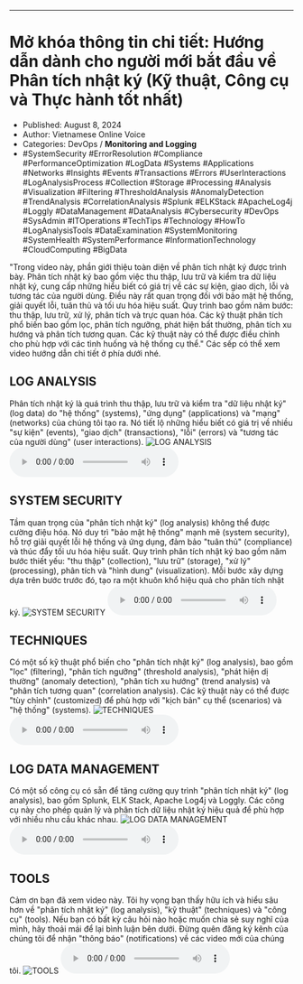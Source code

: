 
---

# Mở khóa thông tin chi tiết: Hướng dẫn dành cho người mới bắt đầu về Phân tích nhật ký (Kỹ thuật, Công cụ và Thực hành tốt nhất)

- Published: August 8, 2024
- Author: Vietnamese Online Voice
- Categories: DevOps / **Monitoring and Logging**
- #SystemSecurity #ErrorResolution #Compliance #PerformanceOptimization #LogData #Systems #Applications #Networks #Insights #Events #Transactions #Errors #UserInteractions #LogAnalysisProcess #Collection #Storage #Processing #Analysis #Visualization #Filtering #ThresholdAnalysis #AnomalyDetection #TrendAnalysis #CorrelationAnalysis #Splunk #ELKStack #ApacheLog4j #Loggly #DataManagement #DataAnalysis #Cybersecurity #DevOps #SysAdmin #ITOperations #TechTips #Technology #HowTo #LogAnalysisTools #DataExamination #SystemMonitoring #SystemHealth #SystemPerformance #InformationTechnology #CloudComputing #BigData

"Trong video này, phần giới thiệu toàn diện về phân tích nhật ký được trình bày. Phân tích nhật ký bao gồm việc thu thập, lưu trữ và kiểm tra dữ liệu nhật ký, cung cấp những hiểu biết có giá trị về các sự kiện, giao dịch, lỗi và tương tác của người dùng. Điều này rất quan trọng đối với bảo mật hệ thống, giải quyết lỗi, tuân thủ và tối ưu hóa hiệu suất. Quy trình bao gồm năm bước: thu thập, lưu trữ, xử lý, phân tích và trực quan hóa. Các kỹ thuật phân tích phổ biến bao gồm lọc, phân tích ngưỡng, phát hiện bất thường, phân tích xu hướng và phân tích tương quan. Các kỹ thuật này có thể được điều chỉnh cho phù hợp với các tình huống và hệ thống cụ thể." Các sếp có thể xem video hướng dẫn chi tiết ở phía dưới nhé.


## LOG ANALYSIS

Phân tích nhật ký là quá trình thu thập, lưu trữ và kiểm tra "dữ liệu nhật ký" (log data) do "hệ thống" (systems), "ứng dụng" (applications) và "mạng" (networks) của chúng tôi tạo ra. Nó tiết lộ những hiểu biết có giá trị về nhiều "sự kiện" (events), "giao dịch" (transactions), "lỗi" (errors) và "tương tác của người dùng" (user interactions).
![LOG ANALYSIS](https://http-archiver-apis-production-80.schnworks.com/storage/images/transitions/2024-08-08/transition--2006110905-Montserrat-Bold-7B1FA2.jpg)
<audio controls>
    <source src="https://http-archiver-apis-production-80.schnworks.com/storage/storage/audio/file-42347088887.mp3" type="audio/mpeg">
</audio>



## SYSTEM SECURITY

Tầm quan trọng của "phân tích nhật ký" (log analysis) không thể được cường điệu hóa. Nó duy trì "bảo mật hệ thống" mạnh mẽ (system security), hỗ trợ giải quyết lỗi hệ thống và ứng dụng, đảm bảo "tuân thủ" (compliance) và thúc đẩy tối ưu hóa hiệu suất. Quy trình phân tích nhật ký bao gồm năm bước thiết yếu: "thu thập" (collection), "lưu trữ" (storage), "xử lý" (processing), phân tích và "hình dung" (visualization). Mỗi bước xây dựng dựa trên bước trước đó, tạo ra một khuôn khổ hiệu quả cho phân tích nhật ký.
![SYSTEM SECURITY](https://http-archiver-apis-production-80.schnworks.com/storage/images/transitions/2024-08-08/transition-33617444773-Montserrat-ExtraBold-283593.jpg)
<audio controls>
    <source src="https://http-archiver-apis-production-80.schnworks.com/storage/storage/audio/file-7101578138.mp3" type="audio/mpeg">
</audio>



## TECHNIQUES

Có một số kỹ thuật phổ biến cho "phân tích nhật ký" (log analysis), bao gồm "lọc" (filtering), "phân tích ngưỡng" (threshold analysis), "phát hiện dị thường" (anomaly detection), "phân tích xu hướng" (trend analysis) và "phân tích tương quan" (correlation analysis). Các kỹ thuật này có thể được "tùy chỉnh" (customized) để phù hợp với "kịch bản" cụ thể (scenarios) và "hệ thống" (systems).
![TECHNIQUES](https://http-archiver-apis-production-80.schnworks.com/storage/images/transitions/2024-08-08/transition-9009511117-Montserrat-ExtraBold-880E4F.jpg)
<audio controls>
    <source src="https://http-archiver-apis-production-80.schnworks.com/storage/storage/audio/file-11014453749.mp3" type="audio/mpeg">
</audio>



## LOG DATA MANAGEMENT

Có một số công cụ có sẵn để tăng cường quy trình "phân tích nhật ký" (log analysis), bao gồm Splunk, ELK Stack, Apache Log4j và Loggly. Các công cụ này cho phép quản lý và phân tích dữ liệu nhật ký hiệu quả để phù hợp với nhiều nhu cầu khác nhau.
![LOG DATA MANAGEMENT](https://http-archiver-apis-production-80.schnworks.com/storage/images/transitions/2024-08-08/transition-22471999103-Montserrat-Thin-283593.jpg)
<audio controls>
    <source src="https://http-archiver-apis-production-80.schnworks.com/storage/storage/audio/file-13419185928.mp3" type="audio/mpeg">
</audio>



## TOOLS

Cảm ơn bạn đã xem video này. Tôi hy vọng bạn thấy hữu ích và hiểu sâu hơn về "phân tích nhật ký" (log analysis), "kỹ thuật" (techniques) và "công cụ" (tools). Nếu bạn có bất kỳ câu hỏi nào hoặc muốn chia sẻ suy nghĩ của mình, hãy thoải mái để lại bình luận bên dưới. Đừng quên đăng ký kênh của chúng tôi để nhận "thông báo" (notifications) về các video mới của chúng tôi.
![TOOLS](https://http-archiver-apis-production-80.schnworks.com/storage/images/transitions/2024-08-08/transition-10642698928-Montserrat-Regular-9C27B0.jpg)
<audio controls>
    <source src="https://http-archiver-apis-production-80.schnworks.com/storage/storage/audio/file-41303715522.mp3" type="audio/mpeg">
</audio>

